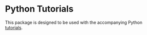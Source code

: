 # Python Tutorials

This package is designed to be used with the accompanying Python [tutorials](www.TODO.com).
